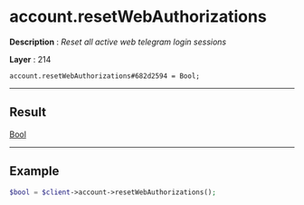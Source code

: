 # account.resetWebAuthorizations

**Description** : *Reset all active web telegram login sessions*

**Layer** : 214

```tl
account.resetWebAuthorizations#682d2594 = Bool;
```

---

## Result

[Bool](type/Bool)

---

## Example

```php
$bool = $client->account->resetWebAuthorizations();
```